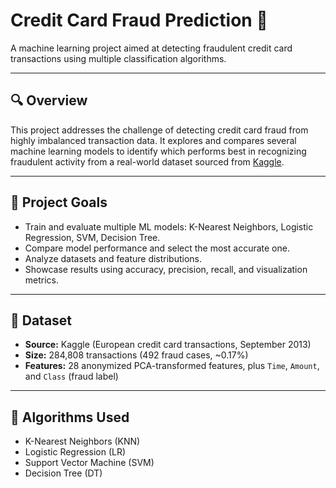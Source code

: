 # Credit Card Fraud Prediction 🚨

A machine learning project aimed at detecting fraudulent credit card transactions using multiple classification algorithms.

---

## 🔍 Overview

This project addresses the challenge of detecting credit card fraud from highly imbalanced transaction data. It explores and compares several machine learning models to identify which performs best in recognizing fraudulent activity from a real-world dataset sourced from [Kaggle](https://www.kaggle.com/mlg-ulb/creditcardfraud).

---

## 🚀 Project Goals

- Train and evaluate multiple ML models: K-Nearest Neighbors, Logistic Regression, SVM, Decision Tree.
- Compare model performance and select the most accurate one.
- Analyze datasets and feature distributions.
- Showcase results using accuracy, precision, recall, and visualization metrics.

---

## 📁 Dataset

- **Source:** Kaggle (European credit card transactions, September 2013)
- **Size:** 284,808 transactions (492 fraud cases, ~0.17%)
- **Features:** 28 anonymized PCA-transformed features, plus `Time`, `Amount`, and `Class` (fraud label)
---

## 🧠 Algorithms Used

- K-Nearest Neighbors (KNN)
- Logistic Regression (LR)
- Support Vector Machine (SVM)
- Decision Tree (DT)

